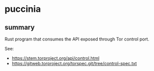 # puccinia

## summary

Rust program that consumes the API exposed through Tor control port.

See:

- https://stem.torproject.org/api/control.html
- https://gitweb.torproject.org/torspec.git/tree/control-spec.txt
